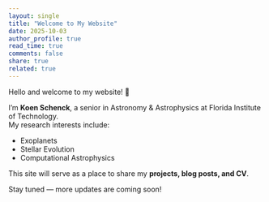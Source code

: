 ```yaml
---
layout: single
title: "Welcome to My Website"
date: 2025-10-03
author_profile: true
read_time: true
comments: false
share: true
related: true
---
```


Hello and welcome to my website! 👋  

I’m **Koen Schenck**, a senior in Astronomy & Astrophysics at Florida Institute of Technology.  
My research interests include:

- Exoplanets  
- Stellar Evolution  
- Computational Astrophysics  

This site will serve as a place to share my **projects, blog posts, and CV**.  

Stay tuned — more updates are coming soon!
